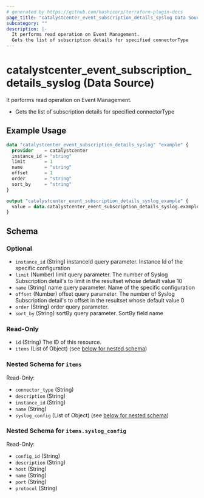 ```yaml
---
# generated by https://github.com/hashicorp/terraform-plugin-docs
page_title: "catalystcenter_event_subscription_details_syslog Data Source - terraform-provider-catalystcenter"
subcategory: ""
description: |-
  It performs read operation on Event Management.
  Gets the list of subscription details for specified connectorType
---
```


# catalystcenter_event_subscription_details_syslog (Data Source)

It performs read operation on Event Management.

- Gets the list of subscription details for specified connectorType

## Example Usage

```terraform
data "catalystcenter_event_subscription_details_syslog" "example" {
  provider    = catalystcenter
  instance_id = "string"
  limit       = 1
  name        = "string"
  offset      = 1
  order       = "string"
  sort_by     = "string"
}

output "catalystcenter_event_subscription_details_syslog_example" {
  value = data.catalystcenter_event_subscription_details_syslog.example.items
}
```

<!-- schema generated by tfplugindocs -->
## Schema

### Optional

- `instance_id` (String) instanceId query parameter. Instance Id of the specific configuration
- `limit` (Number) limit query parameter. The number of Syslog Subscription detail's to limit in the resultset whose default value 10
- `name` (String) name query parameter. Name of the specific configuration
- `offset` (Number) offset query parameter. The number of Syslog Subscription detail's to offset in the resultset whose default value 0
- `order` (String) order query parameter.
- `sort_by` (String) sortBy query parameter. SortBy field name

### Read-Only

- `id` (String) The ID of this resource.
- `items` (List of Object) (see [below for nested schema](#nestedatt--items))

<a id="nestedatt--items"></a>
### Nested Schema for `items`

Read-Only:

- `connector_type` (String)
- `description` (String)
- `instance_id` (String)
- `name` (String)
- `syslog_config` (List of Object) (see [below for nested schema](#nestedobjatt--items--syslog_config))

<a id="nestedobjatt--items--syslog_config"></a>
### Nested Schema for `items.syslog_config`

Read-Only:

- `config_id` (String)
- `description` (String)
- `host` (String)
- `name` (String)
- `port` (String)
- `protocol` (String)
